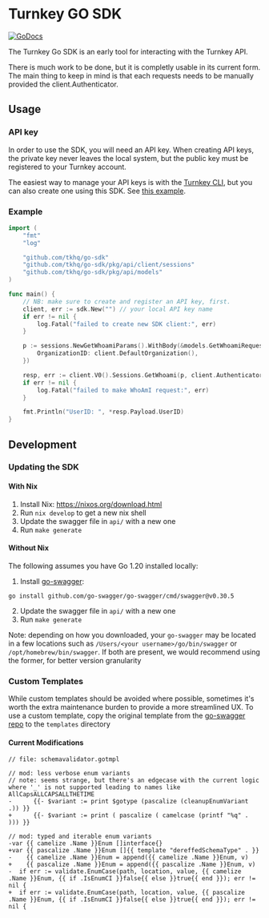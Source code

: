 # Turnkey GO SDK
[![GoDocs](https://img.shields.io/badge/go.dev-reference-007d9c?logo=go&logoColor=white&style=flat-square)](https://pkg.go.dev/github.com/tkhq/go-sdk) 

The Turnkey Go SDK is an early tool for interacting with the Turnkey API.

There is much work to be done, but it is completly usable in its current form.  The main thing to keep in mind is that each requests needs to be manually provided the client.Authenticator.

## Usage

### API key

In order to use the SDK, you will need an API key. When creating API keys, the private key never leaves the local system, but the public key must be registered to your Turnkey account.

The easiest way to manage your API keys is with the [Turnkey CLI](https://github.com/tkhq/tkcli), but you can also create one using this SDK. See [this example](./examples/apikey/).

### Example

```go
import (
	"fmt"
	"log"

	"github.com/tkhq/go-sdk"
	"github.com/tkhq/go-sdk/pkg/api/client/sessions"
	"github.com/tkhq/go-sdk/pkg/api/models"
)

func main() {
	// NB: make sure to create and register an API key, first.
	client, err := sdk.New("") // your local API key name
	if err != nil {
		log.Fatal("failed to create new SDK client:", err)
	}

	p := sessions.NewGetWhoamiParams().WithBody(&models.GetWhoamiRequest{
		OrganizationID: client.DefaultOrganization(),
	})

	resp, err := client.V0().Sessions.GetWhoami(p, client.Authenticator)
	if err != nil {
		log.Fatal("failed to make WhoAmI request:", err)
	}

	fmt.Println("UserID: ", *resp.Payload.UserID)
}
```

## Development

### Updating the SDK

#### With Nix
1. Install Nix: https://nixos.org/download.html
2. Run `nix develop` to get a new nix shell
3. Update the swagger file in `api/` with a new one
4. Run `make generate`

#### Without Nix
The following assumes you have Go 1.20 installed locally:
1. Install [go-swagger](https://goswagger.io/install.html):
```
go install github.com/go-swagger/go-swagger/cmd/swagger@v0.30.5
```
2. Update the swagger file in `api/` with a new one
3. Run `make generate`

Note: depending on how you downloaded, your `go-swagger` may be located in a few locations such as `/Users/<your username>/go/bin/swagger` or `/opt/homebrew/bin/swagger`. If both are present, we would recommend using the former, for better version granularity

### Custom Templates
While custom templates should be avoided where possible, sometimes it's worth the extra maintenance burden to provide a more streamlined UX. To use a custom template, copy the original template from the [go-swagger repo](https://github.com/go-swagger/go-swagger) to the `templates` directory

#### Current Modifications

```
// file: schemavalidator.gotmpl

// mod: less verbose enum variants
// note: seems strange, but there's an edgecase with the current logic where '_' is not supported leading to names like AllCapsALLCAPSALLTHETIME
-      {{- $variant := print $gotype (pascalize (cleanupEnumVariant .)) }}
+      {{- $variant := print ( pascalize ( camelcase (printf "%q" . ))) }}

// mod: typed and iterable enum variants
-var {{ camelize .Name }}Enum []interface{}
+var {{ pascalize .Name }}Enum []{{ template "dereffedSchemaType" . }}
-    {{ camelize .Name }}Enum = append({{ camelize .Name }}Enum, v)
+    {{ pascalize .Name }}Enum = append({{ pascalize .Name }}Enum, v)
-  if err := validate.EnumCase(path, location, value, {{ camelize .Name }}Enum, {{ if .IsEnumCI }}false{{ else }}true{{ end }}); err != nil {
+  if err := validate.EnumCase(path, location, value, {{ pascalize .Name }}Enum, {{ if .IsEnumCI }}false{{ else }}true{{ end }}); err != nil {
```
